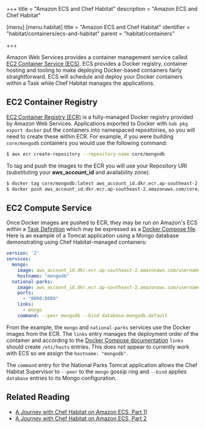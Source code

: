 +++
title = "Amazon ECS and Chef Habitat"
description = "Amazon ECS and Chef Habitat"

[menu]
  [menu.habitat]
    title = "Amazon ECS and Chef Habitat"
    identifier = "habitat/containers/ecs-and-habitat"
    parent = "habitat/containers"

+++

Amazon Web Services provides a container management service called [EC2 Container Service (ECS)](https://aws.amazon.com/ecs/). ECS provides a Docker registry, container hosting and tooling to make deploying Docker-based containers fairly straightforward. ECS will schedule and deploy  your Docker containers within a Task while Chef Habitat manages the applications.

## EC2 Container Registry

[EC2 Container Registry (ECR)](https://aws.amazon.com/ecr/) is a fully-managed Docker registry provided by Amazon Web Services. Applications exported to Docker with ```hab pkg export docker``` put the containers into namespaced repositories, so you will need to create these within ECR. For example, if you were building ```core/mongodb``` containers you would use the following command:

```bash
$ aws ecr create-repository --repository-name core/mongodb
```

To tag and push the images to the ECR you will use your Repository URI (substituting your **aws_account_id** and availability zone).

```bash
$ docker tag core/mongodb:latest aws_account_id.dkr.ecr.ap-southeast-2.amazonaws.com/core/mongodb:latest
$ docker push aws_account_id.dkr.ecr.ap-southeast-2.amazonaws.com/core/mongodb:latest
```

## EC2 Compute Service

Once Docker images are pushed to ECR, they may be run on Amazon's ECS within a [Task Definition](http://docs.aws.amazon.com/AmazonECS/latest/developerguide/task_defintions.html) which may be expressed as a [Docker Compose file](http://docs.aws.amazon.com/AmazonECS/latest/developerguide/cmd-ecs-cli-compose.html). Here is an example of a Tomcat application using a Mongo database demonstrating using Chef Habitat-managed containers:

```yaml docker-compose.yml
version: '2'
services:
  mongo:
    image: aws_account_id.dkr.ecr.ap-southeast-2.amazonaws.com/username/mongodb:latest
    hostname: "mongodb"
  national-parks:
    image: aws_account_id.dkr.ecr.ap-southeast-2.amazonaws.com/username/national-parks:latest
    ports:
      - "8080:8080"
    links:
      - mongo
    command: --peer mongodb --bind database:mongodb.default
```

From the example, the ```mongo``` and ```national-parks``` services use the Docker images from the ECR. The ```links``` entry manages the deployment order of the container and according to the [Docker Compose documentation](https://docs.docker.com/engine/userguide/networking/default_network/dockerlinks/#/updating-the-etchosts-file) ```links``` should create ```/etc/hosts``` entries. This does not appear to currently work with ECS so we assign the ```hostname: "mongodb"```.

The ```command``` entry for the National Parks Tomcat application allows the Chef Habitat Supervisor to ```--peer``` to the ```mongo``` gossip ring and ```--bind``` applies ```database``` entries to its Mongo configuration.

## Related Reading

* [A Journey with Chef Habitat on Amazon ECS, Part 1](https://blog.chef.io/a-journey-with-habitat-on-amazon-ecs-part-1/))
* [A Journey with Chef Habitat on Amazon ECS, Part 2](https://blog.chef.io/a-journey-with-habitat-on-amazon-ecs-part-2/)

